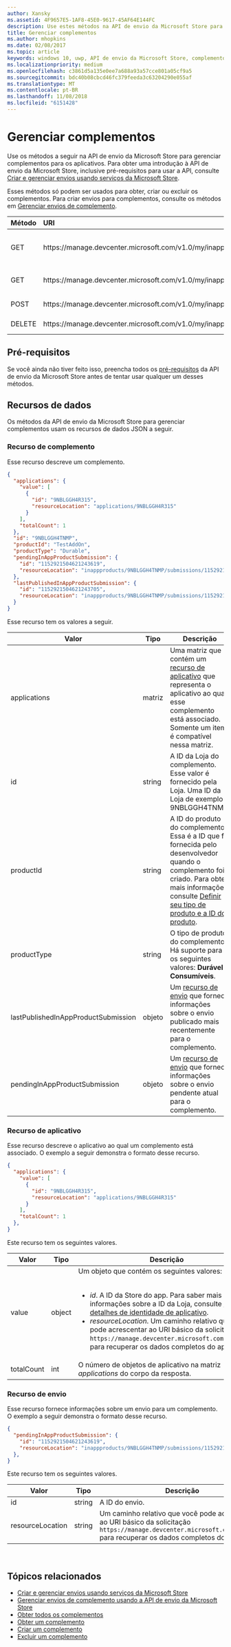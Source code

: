 ```yaml
---
author: Xansky
ms.assetid: 4F9657E5-1AF8-45E0-9617-45AF64E144FC
description: Use estes métodos na API de envio da Microsoft Store para gerenciar complementos dos aplicativos que estão registrados em sua conta do Partner Center.
title: Gerenciar complementos
ms.author: mhopkins
ms.date: 02/08/2017
ms.topic: article
keywords: windows 10, uwp, API de envio da Microsoft Store, complementos, produto no app, IAP
ms.localizationpriority: medium
ms.openlocfilehash: c3861d5a135e0ee7a688a93a57cce801a05cf9a5
ms.sourcegitcommit: bdc40b08cbcd46fc379feeda3c63204290e055af
ms.translationtype: MT
ms.contentlocale: pt-BR
ms.lasthandoff: 11/08/2018
ms.locfileid: "6151428"
---
```

# <a name="manage-add-ons"></a>Gerenciar complementos

Use os métodos a seguir na API de envio da Microsoft Store para gerenciar complementos para os aplicativos. Para obter uma introdução à API de envio da Microsoft Store, inclusive pré-requisitos para usar a API, consulte [Criar e gerenciar envios usando serviços da Microsoft Store](create-and-manage-submissions-using-windows-store-services.md).

Esses métodos só podem ser usados para obter, criar ou excluir os complementos. Para criar envios para complementos, consulte os métodos em [Gerenciar envios de complemento](manage-add-on-submissions.md).

<table>
<colgroup>
<col width="10%" />
<col width="30%" />
<col width="60%" />
</colgroup>
<thead>
<tr class="header">
<th align="left">Método</th>
<th align="left">URI</th>
<th align="left">Descrição</th>
</tr>
</thead>
<tbody>
<tr>
<td align="left">GET</td>
<td align="left">https://manage.devcenter.microsoft.com/v1.0/my/inappproducts</td>
<td align="left"><a href="get-all-add-ons.md">Obter todos os complementos para os aplicativos</a></td>
</tr>
<tr>
<td align="left">GET</td>
<td align="left">https://manage.devcenter.microsoft.com/v1.0/my/inappproducts/{inAppProductId}</td>
<td align="left"><a href="get-an-add-on.md">Obter um complemento específico</a></td>
</tr>
<tr>
<td align="left">POST</td>
<td align="left">https://manage.devcenter.microsoft.com/v1.0/my/inappproducts</td>
<td align="left"><a href="create-an-add-on.md">Criar um complemento</a></td>
</tr>
<tr>
<td align="left">DELETE</td>
<td align="left">https://manage.devcenter.microsoft.com/v1.0/my/inappproducts/{inAppProductId}</td>
<td align="left"><a href="delete-an-add-on.md">Excluir um complemento</a></td>
</tr>
</tbody>
</table>

## <a name="prerequisites"></a>Pré-requisitos

Se você ainda não tiver feito isso, preencha todos os [pré-requisitos](create-and-manage-submissions-using-windows-store-services.md#prerequisites) da API de envio da Microsoft Store antes de tentar usar qualquer um desses métodos.

## <a name="data-resources"></a>Recursos de dados

Os métodos da API de envio da Microsoft Store para gerenciar complementos usam os recursos de dados JSON a seguir.

<span id="add-on-object" />

### <a name="add-on-resource"></a>Recurso de complemento

Esse recurso descreve um complemento.

```json
{
  "applications": {
    "value": [
      {
        "id": "9NBLGGH4R315",
        "resourceLocation": "applications/9NBLGGH4R315"
      }
    ],
    "totalCount": 1
  },
  "id": "9NBLGGH4TNMP",
  "productId": "TestAddOn",
  "productType": "Durable",
  "pendingInAppProductSubmission": {
    "id": "1152921504621243619",
    "resourceLocation": "inappproducts/9NBLGGH4TNMP/submissions/1152921504621243619"
  },
  "lastPublishedInAppProductSubmission": {
    "id": "1152921504621243705",
    "resourceLocation": "inappproducts/9NBLGGH4TNMP/submissions/1152921504621243705"
  }
}
```

Esse recurso tem os valores a seguir.

| Valor      | Tipo   | Descrição        |
|------------|--------|--------------|
| applications      | matriz  | Uma matriz que contém um [recurso de aplicativo](#application-object) que representa o aplicativo ao qual esse complemento está associado. Somente um item é compatível nessa matriz.  |
| id | string  | A ID da Loja do complemento. Esse valor é fornecido pela Loja. Uma ID da Loja de exemplo é 9NBLGGH4TNMP.  |
| productId | string  | A ID do produto do complemento. Essa é a ID que foi fornecida pelo desenvolvedor quando o complemento foi criado. Para obter mais informações, consulte [Definir seu tipo de produto e a ID do produto](https://msdn.microsoft.com/windows/uwp/publish/set-your-iap-product-id). |
| productType | string  | O tipo de produto do complemento. Há suporte para os seguintes valores: **Durável** e **Consumíveis**.  |
| lastPublishedInAppProductSubmission       | objeto | Um [recurso de envio](#submission-object) que fornece informações sobre o envio publicado mais recentemente para o complemento.         |
| pendingInAppProductSubmission        | objeto  |  Um [recurso de envio](#submission-object) que fornece informações sobre o envio pendente atual para o complemento.  |   |

<span id="application-object" />

### <a name="application-resource"></a>Recurso de aplicativo

Esse recurso descreve o aplicativo ao qual um complemento está associado. O exemplo a seguir demonstra o formato desse recurso.

```json
{
  "applications": {
    "value": [
      {
        "id": "9NBLGGH4R315",
        "resourceLocation": "applications/9NBLGGH4R315"
      }
    ],
    "totalCount": 1
  },
}
```

Este recurso tem os seguintes valores.

| Valor           | Tipo    | Descrição        |
|-----------------|---------|-----------|
| value            | object  |  Um objeto que contém os seguintes valores: <br/><br/> <ul><li>*id*. A ID da Store do app. Para saber mais informações sobre a ID da Loja, consulte [Exibir detalhes de identidade de aplicativo](https://msdn.microsoft.com/windows/uwp/publish/view-app-identity-details).</li><li>*resourceLocation*. Um caminho relativo que você pode acrescentar ao URI básico da solicitação ```https://manage.devcenter.microsoft.com/v1.0/my/``` para recuperar os dados completos do aplicativo.</li></ul>   |
| totalCount   | int  | O número de objetos de aplicativo na matriz *applications* do corpo da resposta.                                                                                                                                                 |

<span id="submission-object" />

### <a name="submission-resource"></a>Recurso de envio

Esse recurso fornece informações sobre um envio para um complemento. O exemplo a seguir demonstra o formato desse recurso.

```json
{
  "pendingInAppProductSubmission": {
    "id": "1152921504621243619",
    "resourceLocation": "inappproducts/9NBLGGH4TNMP/submissions/1152921504621243619"
  },
}
```

Este recurso tem os seguintes valores.

| Valor           | Tipo    | Descrição     |
|-----------------|---------|------------------|
| id            | string  | A ID do envio.    |
| resourceLocation   | string  | Um caminho relativo que você pode acrescentar ao URI básico da solicitação ```https://manage.devcenter.microsoft.com/v1.0/my/``` para recuperar os dados completos do envio.     |
 
<span/>

## <a name="related-topics"></a>Tópicos relacionados

* [Criar e gerenciar envios usando serviços da Microsoft Store](create-and-manage-submissions-using-windows-store-services.md)
* [Gerenciar envios de complemento usando a API de envio da Microsoft Store](manage-add-on-submissions.md)
* [Obter todos os complementos](get-all-add-ons.md)
* [Obter um complemento](get-an-add-on.md)
* [Criar um complemento](create-an-add-on.md)
* [Excluir um complemento](delete-an-add-on.md)
